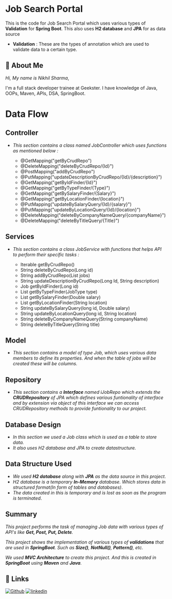 # Job Search Portal

This is the code for Job Search Portal which uses various types of **Validation** for **Spring Boot**.
This also uses **H2 database** and **JPA** for as data source

- **Validation** : These are the types of annotation which are used to validate data to a certain type.


## 🚀 About Me
*Hi, My name is Nikhil Sharma*,

I'm a full stack developer trainee at Geekster. I have knowledge of Java, OOPs, Maven, APIs, DSA, SpringBoot.


# Data Flow

## Controller
*   *This section contains a class named JobController which uses functions as mentioned below :*

       * @GetMapping("getByCrudRepo")
       * @DeleteMapping("deleteByCrudRepo/{Id}")
       * @PostMapping("addByCrudRepo")
       * @PutMapping("updateDescriptionByCrudRepo/{Id}/{description}")
       * @GetMapping("getByIdFinder/{Id}")
       * @GetMapping("getByTypeFinder/{Type}")
       * @GetMapping("getBySalaryFinder/{Salary}")
       * @GetMapping("getByLocationFinder/{location}")
       * @PutMapping("updateBySalaryQuery/{Id}/{salary}")
       * @PutMapping("updateByLocationQuery/{Id}/{location}")
       * @DeleteMapping("deleteByCompanyNameQuery/{companyName}")
       * @DeleteMapping("deleteByTitleQuery/{Title}")

## Services
*   *This section contains a class JobService with functions that helps API to perform their specific tasks :*

    * Iterable<Job> getByCrudRepo() 
    * String deleteByCrudRepo(Long id)
    * String addByCrudRepo(List<Job> jobs)
    * String updateDescriptionByCrudRepo(Long Id, String description)
    * Job getByIdFinder(Long id)
    * List<Job> getByTypeFinder(JobType type)
    * List<Job> getBySalaryFinder(Double salary)
    * List<Job> getByLocationFinder(String location)
    * String updateBySalaryQuery(long id, Double salary)
    * String updateByLocationQuery(long id, String location)
    * String deleteByCompanyNameQuery(String companyName)
    * String deleteByTitleQuery(String title)
    
## Model
- *This section contains a model of type Job, which uses various data members to define its properties. And when the table of jobs will be created these will be columns.*

##  Repository
-   *This section contains a **Interface** named iJobRepo which extends the **CRUDRepository** of JPA which defines various funtionality of interface and by extension via object of this interface we can access CRUDRepository methods to provide funtionality to our project.*

## Database Design
- *In this section we used a Job class which is used as a table to store data.*
- *It also uses H2 database and JPA to create datastructure.*


## Data Structure Used
- *We used **H2 database** along with **JPA** as the data source in this project*.
- *H2 database is a temporary **In-Memory** database. Which stores data in structured format(In form of tables and databases)*.
- *The data created in this is temporary and is lost as soon as the program is terminated*.
 
## Summary

*This project performs the task of managing Job data with various types of API's like **Get, Post, Put, Delete**.*

*This project shows the implementation of various types of **validations** that are used in **SpringBoot**. Such as **Size()**, **NotNull()**, **Pattern()**, etc.*

*We used **MVC Architecture** to create this project. 
And this is created in **SpringBoot** using **Maven** and **Java**.*


## 🔗 Links
[![Github](https://img.shields.io/badge/Github-000?style=for-the-badge&logo=ko-fi&logoColor=white)](https://github.com/Nikhil-Sharma-CS)
[![linkedin](https://img.shields.io/badge/linkedin-0A66C2?style=for-the-badge&logo=linkedin&logoColor=white)](https://www.linkedin.com/in/nikhil-sharma-cse)
